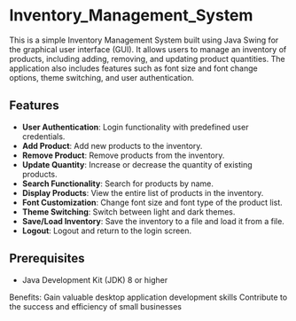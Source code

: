 # Inventory_Management_System
This is a simple Inventory Management System built using Java Swing for the graphical user interface (GUI). It allows users to manage an inventory of products, including adding, removing, and updating product quantities. The application also includes features such as font size and font change options, theme switching, and user authentication.

## Features

- **User Authentication**: Login functionality with predefined user credentials.
- **Add Product**: Add new products to the inventory.
- **Remove Product**: Remove products from the inventory.
- **Update Quantity**: Increase or decrease the quantity of existing products.
- **Search Functionality**: Search for products by name.
- **Display Products**: View the entire list of products in the inventory.
- **Font Customization**: Change font size and font type of the product list.
- **Theme Switching**: Switch between light and dark themes.
- **Save/Load Inventory**: Save the inventory to a file and load it from a file.
- **Logout**: Logout and return to the login screen.

## Prerequisites

- Java Development Kit (JDK) 8 or higher

Benefits:
Gain valuable desktop application development skills
Contribute to the success and efficiency of small businesses
